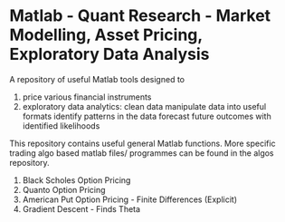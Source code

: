 # Matlab - Quant Research - Market Modelling, Asset Pricing, Exploratory Data Analysis

A repository of useful Matlab tools designed to  
   1.  price various financial instruments
   2.  exploratory data analytics:
            clean data
              manipulate data into useful formats
                identify patterns in the data 
                  forecast future outcomes with identified likelihoods
                  


This repository contains useful general Matlab functions. 
More specific trading algo based matlab files/ programmes can be found in the
algos repository.


1. Black Scholes Option Pricing
2. Quanto Option Pricing
3. American Put Option Pricing - Finite Differences (Explicit)
4. Gradient Descent - Finds Theta
